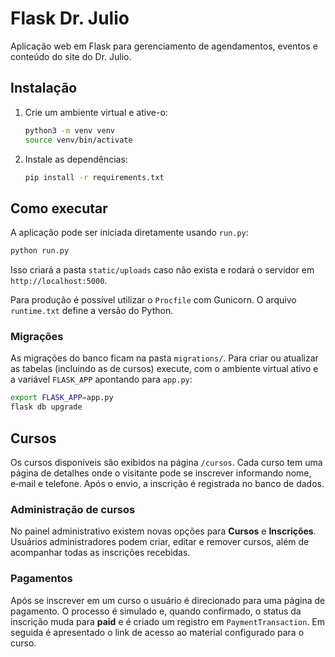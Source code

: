 # Flask Dr. Julio

Aplicação web em Flask para gerenciamento de agendamentos, eventos e conteúdo do site do Dr. Julio.

## Instalação

1. Crie um ambiente virtual e ative-o:
   ```bash
   python3 -m venv venv
   source venv/bin/activate
   ```
2. Instale as dependências:
   ```bash
   pip install -r requirements.txt
   ```

## Como executar

A aplicação pode ser iniciada diretamente usando `run.py`:

```bash
python run.py
```

Isso criará a pasta `static/uploads` caso não exista e rodará o servidor em `http://localhost:5000`.

Para produção é possível utilizar o `Procfile` com Gunicorn. O arquivo `runtime.txt` define a versão do Python.

### Migrações

As migrações do banco ficam na pasta `migrations/`. Para criar ou atualizar as
tabelas (incluindo as de cursos) execute, com o ambiente virtual ativo e a
variável `FLASK_APP` apontando para `app.py`:

```bash
export FLASK_APP=app.py
flask db upgrade
```

## Cursos

Os cursos disponíveis são exibidos na página `/cursos`. Cada curso tem uma
página de detalhes onde o visitante pode se inscrever informando nome, e‑mail e
telefone. Após o envio, a inscrição é registrada no banco de dados.

### Administração de cursos

No painel administrativo existem novas opções para **Cursos** e **Inscrições**.
Usuários administradores podem criar, editar e remover cursos, além de
acompanhar todas as inscrições recebidas.

### Pagamentos

Após se inscrever em um curso o usuário é direcionado para uma página de pagamento.
O processo é simulado e, quando confirmado, o status da inscrição muda para **paid**
e é criado um registro em `PaymentTransaction`. Em seguida é apresentado o link de
acesso ao material configurado para o curso.

